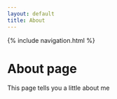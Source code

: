 ```yaml
---
layout: default
title: About
---
```

{% include navigation.html %}
# About page
This page tells you a little about me
